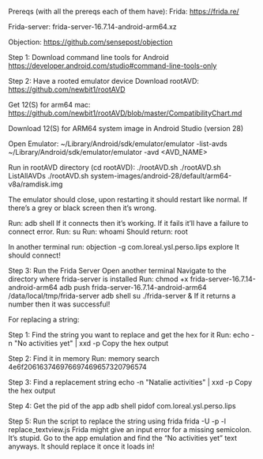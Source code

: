 Prereqs (with all the prereqs each of them have):
Frida:
https://frida.re/ 
 
Frida-server:
frida-server-16.7.14-android-arm64.xz

Objection:
https://github.com/sensepost/objection 

Step 1: Download command line tools for Android
https://developer.android.com/studio#command-line-tools-only

Step 2: Have a rooted emulator device
Download rootAVD: 
https://github.com/newbit1/rootAVD

Get 12(S) for arm64 mac:
https://github.com/newbit1/rootAVD/blob/master/CompatibilityChart.md

Download 12(S) for ARM64 system image in Android Studio (version 28)

Open Emulator: 
~/Library/Android/sdk/emulator/emulator -list-avds
~/Library/Android/sdk/emulator/emulator -avd <AVD_NAME>

Run in rootAVD directory (cd rootAVD):
./rootAVD.sh
./rootAVD.sh ListAllAVDs
./rootAVD.sh system-images/android-28/default/arm64-v8a/ramdisk.img

The emulator should close, upon restarting it should restart like normal. If there’s a grey or black screen then it’s wrong.

 Run: adb shell 
If it connects then it’s working. If it fails it’ll have a failure to connect error.
Run: su
Run: whoami
Should return: root

In another terminal run: 
objection -g com.loreal.ysl.perso.lips explore 
It should connect!

Step 3: Run the Frida Server
Open another terminal
Navigate to the directory where frida-server is installed
Run:
chmod +x frida-server-16.7.14-android-arm64
adb push frida-server-16.7.14-android-arm64 /data/local/tmp/frida-server
adb shell
su
./frida-server &
If it returns a number then it was successful!


For replacing a string:

Step 1: Find the string you want to replace and get the hex for it
Run: echo -n "No activities yet" | xxd -p
Copy the hex output

Step 2: Find it in memory
Run: memory search 4e6f206163746976697469657320796574

Step 3: Find a replacement string
echo -n "Natalie activities" | xxd -p
Copy the hex output

Step 4: Get the pid of the app
adb shell pidof com.loreal.ysl.perso.lips

Step 5: Run the script to replace the string using frida
frida -U -p <pid from pidof> -l replace_textview.js
Frida might give an input error for a missing semicolon. It’s stupid. Go to the app emulation and find the “No activities yet” text anyways. It should replace it once it loads in!

